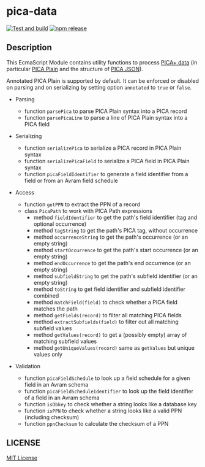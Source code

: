 # pica-data

[![Test and build](https://github.com/gbv/pica-data-js/workflows/Test/badge.svg)](https://github.com/gbv/pica-data-js/actions?query=workflow%3A%22Test%22)
[![npm release](https://img.shields.io/npm/v/pica-data)](https://www.npmjs.com/package/pica-data)

## Description

This EcmaScript Module contains utility functions to process [PICA+ data](https://format.gbv.de/pica) (in particular [PICA Plain](http://format.gbv.de/pica/plain) and the structure of [PICA JSON](http://format.gbv.de/pica/json)).

Annotated PICA Plain is supported by default. It can be enforced or disabled on parsing and on serializing by setting option `annotated` to `true` or `false`.

* Parsing
  * function `parsePica` to parse PICA Plain syntax into a PICA record
  * function `parsePicaLine` to parse a line of PICA Plain syntax into a PICA field

* Serializing
  * function `serializePica` to serialize a PICA record in PICA Plain syntax
  * function `serializePicaField` to serialize a PICA field in PICA Plain syntax
  * function `picaFieldIdentifier` to generate a field identifier from a field or from an Avram field schedule

* Access
  * function `getPPN` to extract the PPN of a record
  * class `PicaPath` to work with PICA Path expressions
    * method `fieldIdentifier` to get the path's field identifier (tag and optional occurrence)
    * method `tagString` to get the path's PICA tag, without occurrence
    * method `occurrenceString` to get the path's occurrence (or an empty string)
    * method `startOccurrence` to get the path's start occurrence (or an empty string)
    * method `endOccurrence` to get the path's end occurrence (or an empty string)
    * method `subfieldString` to get the path's subfield identifier (or an empty string)
    * method `toString` to get field identifier and subfield identifier combined
    * method `matchField(field)` to check whether a PICA field matches the path
    * method `getFields(record)` to filter all matching PICA fields 
    * method `extractSubfields(field)` to filter out all matching subfield values
    * method `getValues(record)` to get a (possibly empty) array of matching subfield values
    * method `getUniqueValues(record)` same as `getValues` but unique values only

* Validation
  * function `picaFieldSchedule` to look up a field schedule for a given field in an Avram schema
  * function `picaFieldScheduleIdentifier` to look up the field identifier of a field in an Avram schema
  * function `isDbkey` to check whether a string looks like a database key
  * function `isPPN` to check whether a string looks like a valid PPN (including checksum)
  * function `ppnChecksum` to calculate the checksum of a PPN

## LICENSE

[MIT License](LICENSE)
